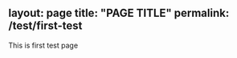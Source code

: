 layout: page
title: "PAGE TITLE"
permalink: /test/first-test
-----------------------
This is first test page
